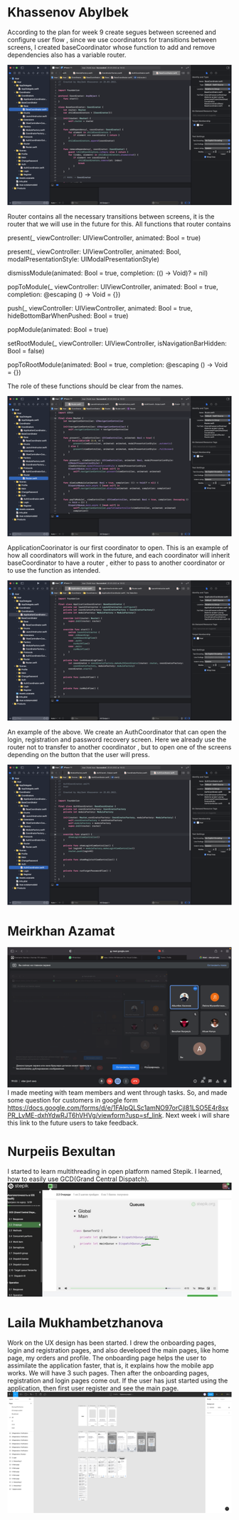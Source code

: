 # Khassenov Abylbek 
According to the plan for week 9 create segues between screened and configure user flow , since we use coordinators for transitions between screens, I created baseCoordinator whose function to add and remove dependencies also has a variable router.

![alt text](../images/ios/week9xcode1.png)

Router contains all the necessary transitions between screens, it is the router that we will use in the future for this. All functions that router contains

present(_ viewController: UIViewController, animated: Bool = true)
 
present(_ viewController: UIViewController, animated: Bool, modalPresentationStyle: UIModalPresentationStyle)

dismissModule(animated: Bool = true, completion: (() -> Void)? = nil)

popToModule(_ viewController: UIViewController, animated: Bool = true, completion: @escaping () -> Void = {})

push(_ viewController: UIViewController, animated: Bool = true, hideBottomBarWhenPushed: Bool = true)

popModule(animated: Bool = true)

setRootModule(_ viewController: UIViewController, isNavigationBarHidden: Bool = false)

popToRootModule(animated: Bool = true, completion: @escaping () -> Void = {})

The role of these functions should be clear from the names.

![alt text](../images/ios/week9xcode2.png)

ApplicationCoorinator is our first coordinator to open. This is an example of how all coordinators will work in the future, and each coordinator will inherit baseCoordinator to have a router , either to pass to another coordinator or to use the function as intended.

![alt text](../images/ios/week9xcode3.png)

An example of the above. We create an AuthCoordinator that can open the login, registration and password recovery screen. Here we already use the router not to transfer to another coordinator , but to open one of the screens depending on the button that the user will press.

![alt text](../images/ios/week9xcode4.png)

# Meirkhan Azamat
![alt text](../images/pm/meeting2.png)
I made meeting with team members and went through tasks. So, and made some question for customers in google form https://docs.google.com/forms/d/e/1FAIpQLSc1amNO97orCjl81LSO5E4r8sxPR_LvME-dxhYdwRJT6hVHVg/viewform?usp=sf_link. Next week i will share this link to the future users to take feedback.

# Nurpeiis Bexultan
I started to learn multithreading in open platform named Stepik. I learned, how to easily use GCD(Grand Central Dispatch). 
![alt text](../images/ios/bex_week9.jpeg)

# Laila Mukhambetzhanova
Work on the UX design has been started. I drew the onboarding pages, login and registration pages, and also developed the main pages, like home page, my orders and profile. The onboarding page helps the user to assimilate the application faster, that is, it explains how the mobile app works. We will have 3 such pages. Then after the onboarding pages, registration and login pages come out. If the user has just started using the application, then first user register and see the main page. 
![alt text](../images/design/screen5.png)